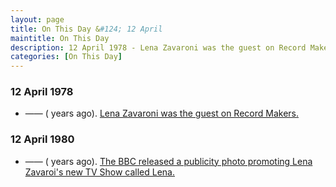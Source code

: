 ```yaml
---
layout: page
title: On This Day &#124; 12 April
maintitle: On This Day
description: 12 April 1978 - Lena Zavaroni was the guest on Record Makers.
categories: [On This Day]
---
```


### 12 April 1978
* —— (<span id="age1"></span> years ago). [Lena Zavaroni was the guest on Record Makers.](/scottish%20television/1978/04/12/record-makers.html)

### 12 April 1980
* —— (<span id="age2"></span> years ago). [The BBC released a publicity photo promoting Lena Zavaroi's new TV Show called Lena.](/publicity/1980/04/12/bbc-one-lena.html)


<!-- Script for calculating number of years ago -->
<script>
var dob = '19780412';
var year = Number(dob.substr(0, 4));
var month = Number(dob.substr(4, 2)) - 1;
var day = Number(dob.substr(6, 2));
var today = new Date();
var age1 = today.getFullYear() - year;
if (today.getMonth() < month || (today.getMonth() == month && today.getDate() < day)) {
  age1--;
}
document.getElementById("age1").innerHTML=age1;

var dob = '19800412';
var year = Number(dob.substr(0, 4));
var month = Number(dob.substr(4, 2)) - 1;
var day = Number(dob.substr(6, 2));
var today = new Date();
var age2 = today.getFullYear() - year;
if (today.getMonth() < month || (today.getMonth() == month && today.getDate() < day)) {
  age2--;
}
document.getElementById("age2").innerHTML=age2;
</script>

